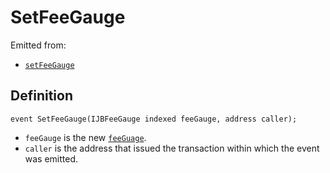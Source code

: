 # SetFeeGauge

Emitted from:

* [`setFeeGauge`](/api/contracts/or-abstract/jbpayoutredemptionpaymentterminal/write/setfeegauge.md)

## Definition

```
event SetFeeGauge(IJBFeeGauge indexed feeGauge, address caller);
```

* `feeGauge` is the new [`feeGuage`](/api/interfaces/ijbfeegauge.md).
* `caller` is the address that issued the transaction within which the event was emitted.
